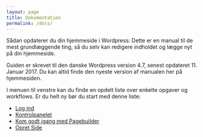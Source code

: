 ```yaml
---
layout: page
title: Dokumentation
permalink: /docs/
---
```


Sådan opdaterer du din hjemmeside i Wordpress: Dette er en manual til de mest grundlæggende ting, så du selv kan redigere indholdet og lægge nyt på din hjemmeside.

Guiden er skrevet til den danske Wordpress version 4.7, senest opdateret 11. Januar 2017. Du kan altid finde den nyeste version af manualen her på hjemmesiden.

I menuen til venstre kan du finde en opdelt liste over enkelte opgaver og workflows. Er du helt ny bør du start med denne liste:

- [Log ind](/docs/basis-guides/log-ind/)
- [Kontrolpanelet](/docs/basis-guides/kontrolpanel/)
- [Kom godt igang med Pagebuilder](/docs/basis-guides/kom-godt-igang-pagebuilder/)
- [Opret Side](/docs/opret-indhold/opret-side/)
